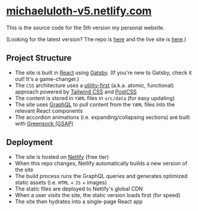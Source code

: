 # [michaeluloth-v5.netlify.com](https://michaeluloth-v5.netlify.com)

This is the source code for the 5th version my personal website.

(Looking for the latest version? The repo is [here](https://github.com/ooloth/michaeluloth.com) and the live site is [here](https://www.michaeluloth.com).)

## Project Structure

- The site is built in [React](https://reactjs.org) using [Gatsby](https://www.gatsbyjs.org). (If you're new to Gatsby, check it out! It's a game-changer.)
- The `CSS` architecture uses a [utility-first](https://tailwindcss.com/docs/utility-first/) (a.k.a. atomic, functional) approach powered by [Tailwind CSS](https://tailwindcss.com) and [PostCSS](https://postcss.org)
- The content is stored in `YAML` files in `src/data` (for easy updating)
- The site uses [GraphQL](https://graphql.org) to pull content from the `YAML` files into the relevant React components
- The accordion animations (i.e. expanding/collapsing sections) are built with [Greensock (GSAP)](https://greensock.com)

## Deployment

- The site is hosted on [Netlify](https://www.netlify.com) (free tier)
- When this repo changes, Netlify automatically builds a new version of the site
- The build process runs the GraphQL queries and generates optimized static assets (i.e. `HTML` + `JS` + images)
- The static files are deployed to Netlify's global CDN
- When a user visits the site, the static version loads first (for speed)
- The site then hydrates into a single-page React app